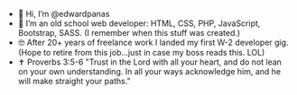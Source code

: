 - 👋 Hi, I’m @edwardpanas
- 🤔 I’m an old school web developer: HTML, CSS, PHP, JavaScript, Bootstrap, SASS. (I remember when this stuff was created.)
- 🤓 After 20+ years of freelance work I landed my first W-2 developer gig.
  (Hope to retire from this job...just in case my boss reads this. LOL)
- ✝️ Proverbs 3:5-6 "Trust in the Lord with all your heart, and do not lean on your own understanding. In all your ways acknowledge him, and he will make straight your paths."
<!---
edwardpanas/edwardpanas is a ✨ special ✨ repository because its `README.md` (this file) appears on your GitHub profile.
You can click the Preview link to take a look at your changes.
--->
